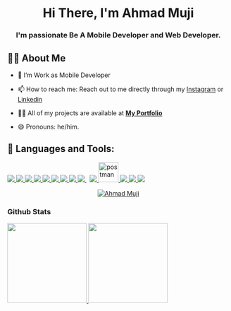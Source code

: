 <!-- <a href="#"><img width="100%" height="auto" src="https://i.imgur.com/iXuL1HG.png" height="175px"/></a> -->

<h1 align="center">Hi There, 
I'm Ahmad Muji</h1>
<h3 align="center">I'm passionate Be A Mobile Developer and Web Developer.</h3>


<!--
**ahmadm712/ahmadm712** is a ✨ _special_ ✨ repository because its `README.md` (this file) appears on your GitHub profile.

Here are some ideas to get you started:
-->

## 🙋‍♂️ About Me

- 👨‍ I’m Work as Mobile Developer

- 📫 How to reach me: Reach out to me directly through my [Instagram](https://instagram.com/ahmxmad) or [Linkedin](https://www.linkedin.com/in/ahmad-muji-burohman/)

- 👨‍💻 All of my projects are available at **[My Portfolio](https://ahmadmuji.netlify.app/)**

- 😄 Pronouns: he/him.

## 🚀 Languages and Tools:

<p align="left"> 
<!--     <a href="https://www.java.com" target="_blank"> <img src="https://img.icons8.com/color/48/000000/java-coffee-cup-logo.png"/> </a> -->
    <a href="https://reactjs.org/" target="_blank"> <img src="https://img.icons8.com/color/48/000000/react-native.png"/> </a>
    <a href="https://flutter.dev/" target="_blank"> <img src="https://img.icons8.com/color/48/000000/flutter.png"/> </a> 
    <a href="https://dart.dev/" target="_blank"> <img src="https://img.icons8.com/color/48/000000/dart.png"/> </a> 
    <a href="https://www.php.net/" target="_blank"> <img src="https://img.icons8.com/color/48/000000/php.png"/> </a> 
    <a href="https://developer.mozilla.org/en-US/docs/Web/JavaScript" target="_blank"> <img src="https://img.icons8.com/color/48/000000/javascript.png"/> </a> 
    <a href="https://www.w3.org/html/" target="_blank"> <img src="https://img.icons8.com/color/48/000000/html-5.png"/> </a> 
    <a href="https://www.w3schools.com/css/" target="_blank"> <img src="https://img.icons8.com/color/48/000000/css3.png"/> </a> 
    <a href="https://getbootstrap.com" target="_blank"> <img src="https://img.icons8.com/color/48/000000/bootstrap.png"/> </a> 
<!--     <a style="padding-right:8px;" href="https://nodejs.org" target="_blank"> <img src="https://img.icons8.com/color/48/000000/nodejs.png"/> </a>  -->
    <a style="padding-right:8px;" href="https://www.mysql.com/" target="_blank"> <img src="https://img.icons8.com/fluent/50/000000/mysql-logo.png"/> </a>
<!--     <a href="https://www.mongodb.com/" target="_blank"> <img src="https://raw.githubusercontent.com/devicons/devicon/master/icons/mongodb/mongodb-original-wordmark.svg" alt="mongodb" width="48" height="48"/> </a>  -->
    <a href="https://firebase.google.com/" target="_blank"> <img src="https://img.icons8.com/color/48/000000/firebase.png"/> </a> 
    <a href="https://postman.com" target="_blank"> <img src="https://www.vectorlogo.zone/logos/getpostman/getpostman-icon.svg" alt="postman" width="45" height="45"/> </a>   
    <a href="https://git-scm.com/" target="_blank"> <img src="https://img.icons8.com/color/48/000000/git.png"/> </a> 
    <a href="https://trello.com/" target="_blank"> <img src="https://img.icons8.com/color/48/000000/trello.png"/> </a> 
    <a href="https://www.figma.com/" target="_blank"> <img src="https://img.icons8.com/color/48/000000/figma.png"/> </a> 
    
</p>

<p align="center">
    <a href="https://github.com/ahmadm712">
        <img title="🔥 Get streak stats for your profile at git.io/streak-stats" alt="Ahmad Muji" src="https://github-readme-streak-stats.herokuapp.com/?user=ahmadm712&theme=black-ice&hide_border=true&stroke=0000&background=060A0CD0"/>
    </a>
</p>


### Github Stats

<p align="left">
<a href="https://github.com/ahmadm712">
   <img height="180em" src="https://github-readme-stats-eight-theta.vercel.app/api?username=ahmadm712&show_icons=true&theme=algolia&include_all_commits=true&count_private=true"/>
  <img height="180em" src="https://github-readme-stats-eight-theta.vercel.app/api/top-langs/?username=ahmadm712&layout=compact&langs_count=8&theme=algolia"/>
</a>
</p>
